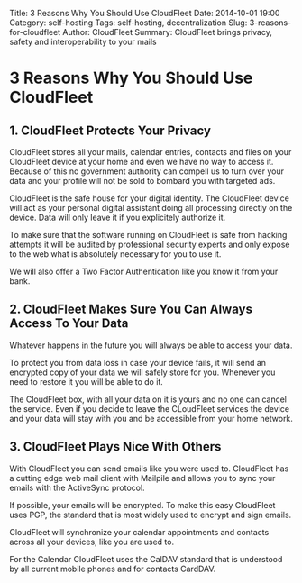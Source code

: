 Title: 3 Reasons Why You Should Use CloudFleet
Date: 2014-10-01 19:00
Category: self-hosting
Tags: self-hosting, decentralization
Slug: 3-reasons-for-cloudfleet
Author: CloudFleet
Summary: CloudFleet brings privacy, safety and interoperability to your mails


3 Reasons Why You Should Use CloudFleet
=======================================

## 1. CloudFleet Protects Your Privacy

CloudFleet stores all your mails, calendar entries, contacts and files on your
CloudFleet device at your home and even we have no way to access it. Because of 
this no government authority can compell us to turn over your data and your 
profile will not be sold to bombard you with targeted ads.

CloudFleet is the safe house for your digital identity. The CloudFleet 
device will act as your personal digital assistant doing all processing directly
on the device. Data will only leave it if you explicitely authorize it.

To make sure that the software running on CloudFleet is safe from hacking 
attempts it will be audited by professional security experts and only expose to 
the web what is absolutely necessary for you to use it.

We will also offer a Two Factor Authentication like you know it from your bank.

## 2. CloudFleet Makes Sure You Can Always Access To Your Data

Whatever happens in the future you will always be able to access your data.

To protect you from data loss in case your device fails, it will send an 
encrypted copy of your data we will safely store for you. Whenever you need to 
restore it you will be able to do it.

The CloudFleet box, with all your data on it is yours and no one can cancel the 
service. Even if you decide to leave the CLoudFleet services the device and your 
data will stay with you and be accessible from your home network.


## 3. CloudFleet Plays Nice With Others

With CloudFleet you can send emails like you were used to. CloudFleet has a 
cutting edge web mail client with Mailpile and allows you to sync your emails 
with the ActiveSync protocol.

If possible, your emails will be encrypted. To make this easy CloudFleet uses 
PGP, the standard that is most widely used to encrypt and sign emails.

CloudFleet will synchronize your calendar appointments and contacts across all 
your devices, like you are used to. 

For the Calendar CloudFleet uses the CalDAV standard that is understood by all 
current mobile phones and for contacts CardDAV. 

